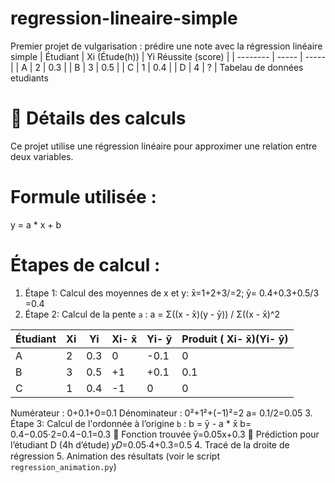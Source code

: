# regression-lineaire-simple
Premier projet de vulgarisation : prédire une note avec la régression linéaire simple
| Étudiant | Xi (Étude(h)) | Yi Réussite (score)  | 
| -------- | -----         | -----                | 
| A        | 2             | 0.3                  |
| B        | 3             | 0.5                  | 
| C        | 1             | 0.4                  | 
| D        | 4             | ?                    | 
Tabelau de données etudiants
# 🧮 Détails des calculs
Ce projet utilise une régression linéaire pour approximer une relation entre deux variables.
# Formule utilisée :
y = a * x + b
# Étapes de calcul :
1. Étape 1: Calcul des moyennes de x et y:
x̄=1+2+3/=2; ȳ= 0.4+0.3+0.5/3 =0.4
2. Étape 2: Calcul de la pente `a` :
a = Σ((x - x̄)(y - ȳ)) / Σ((x - x̄)^2

| Étudiant | Xi    | Yi    | Xi- x̄    |  Yi- ȳ   | Produit ( Xi- x̄)(Yi- ȳ)|
| -------- | ----- | ----- | -------- | ---------| -----------------------|
| A        | 2     | 0.3   | 0        | -0.1     | 0                      |
| B        | 3     | 0.5   | +1       | +0.1     | 0.1                    |
| C        | 1     | 0.4   | -1       | 0        | 0                      |

Numérateur : 0+0.1+0=0.1
Dénominateur : 0²+1²+(−1)²=2
a= 0.1/2=0.05
3. Étape 3: Calcul de l'ordonnée à l’origine `b` : b = ȳ - a * x̄
 b= 0.4−0.05⋅2=0.4−0.1=0.3
🧠 Fonction trouvée
 ȳ=0.05x+0.3
🔮 Prédiction pour l’étudiant D (4h d’étude)
𝑦𝐷=0.05⋅4+0.3=0.5
4. Tracé de la droite de régression
5. Animation des résultats (voir le script `regression_animation.py`)
